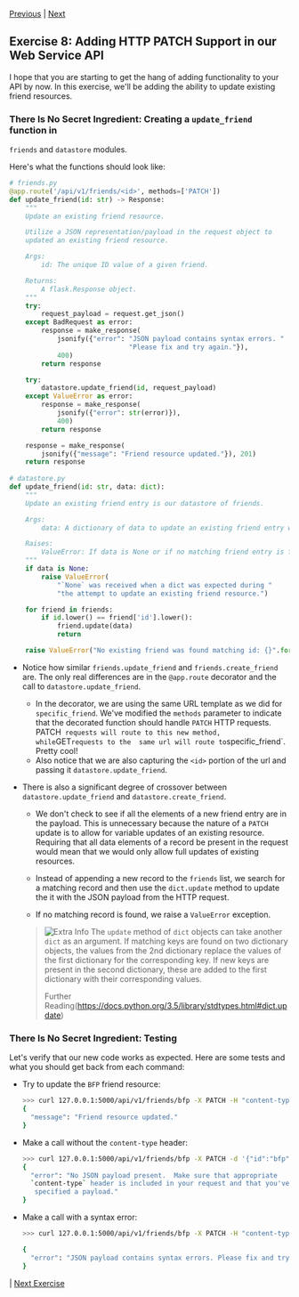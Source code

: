 [Previous](exercise-07.md) |  [Next](exercise-09.md)
## Exercise 8: Adding HTTP PATCH Support in our Web Service API
I hope that you are starting to get the hang of adding functionality to your
API by now.  In this exercise, we'll be adding the ability to update
existing friend resources.

### There Is No Secret Ingredient: Creating a `update_friend` function in 
`friends` and `datastore` modules.

Here's what the functions should look like:

```python
# friends.py
@app.route('/api/v1/friends/<id>', methods=['PATCH'])
def update_friend(id: str) -> Response:
    """
    Update an existing friend resource.

    Utilize a JSON representation/payload in the request object to
    updated an existing friend resource.

    Args:
        id: The unique ID value of a given friend.

    Returns:
        A flask.Response object.
    """
    try:
        request_payload = request.get_json()
    except BadRequest as error:
        response = make_response(
            jsonify({"error": "JSON payload contains syntax errors. "
                              "Please fix and try again."}),
            400)
        return response

    try:
        datastore.update_friend(id, request_payload)
    except ValueError as error:
        response = make_response(
            jsonify({"error": str(error)}),
            400)
        return response

    response = make_response(
        jsonify({"message": "Friend resource updated."}), 201)
    return response
    
# datastore.py
def update_friend(id: str, data: dict):
    """
    Update an existing friend entry is our datastore of friends.

    Args:
        data: A dictionary of data to update an existing friend entry with.

    Raises:
        ValueError: If data is None or if no matching friend entry is found.
    """
    if data is None:
        raise ValueError(
            "`None` was received when a dict was expected during "
            "the attempt to update an existing friend resource.")

    for friend in friends:
        if id.lower() == friend['id'].lower():
            friend.update(data)
            return

    raise ValueError("No existing friend was found matching id: {}".format(id))
```

- Notice how similar `friends.update_friend` and `friends.create_friend` are.
The only real differences are in the `@app.route` decorator and the call to
`datastore.update_friend`.
    - In the decorator, we are using the same URL template as we did for 
    `specific_friend`.  We've modified the `methods` parameter to indicate
    that the decorated function should handle `PATCH` HTTP requests. PATCH` 
    requests will route to this new method, while `GET` requests to the 
    same url will route to `specific_friend`.  Pretty cool!
    - Also notice that we are also capturing the `<id>` portion of the url and
    passing it `datastore.update_friend`.

- There is also a significant degree of crossover between 
`datastore.update_friend` and `datastore.create_friend`.
    - We don't check to see if all the elements of a new friend entry are in 
    the payload.  This is unnecessary because the nature of a `PATCH` update
    is to allow for variable updates of an existing resource.  Requiring that
    all data elements of a record be present in the request would mean that
    we would only allow full updates of existing resources.

    - Instead of appending a new record to the `friends` list, we search for
    a matching record and then use the `dict.update` method to update the
    it with the JSON payload from the HTTP request.
    
    - If no matching record is found, we raise a `ValueError` exception.
    
    > ![Extra Info](../images/information.png) The `update` method of `dict`
    > objects can take another `dict` as an argument.  If matching keys are
    > found on two dictionary objects, the values from the 2nd dictionary replace
    > the values of the first dictionary for the corresponding key.  If new
    > keys are present in the second dictionary, these are added to the first
    > dictionary with their corresponding values.
    >
    > Further Reading(https://docs.python.org/3.5/library/stdtypes.html#dict.update)

    
### There Is No Secret Ingredient: Testing
Let's verify that our new code works as expected.  Here are some tests and what
you should get back from each command:

* Try to update the `BFP` friend resource:
    
    ```bash
    >>> curl 127.0.0.1:5000/api/v1/friends/bfp -X PATCH -H "content-type:application/json" -d '{"id":"bfp", "firstName": "Really Really Fat", "lastName": "Panda", "telephone": "i-love-tacos", "email": "mike@eikonomega.com", "notes": "A Panda.  Getting fatter pound at a time."}'  
    {
      "message": "Friend resource updated."
    }
    ```

* Make a call without the `content-type` header:

    ```bash
    >>> curl 127.0.0.1:5000/api/v1/friends/bfp -X PATCH -d '{"id":"bfp", "firstName": "Really Really Fat", "lastName": "Panda", "telephone": "i-love-tacos", "email": "mike@eikonomega.com", "notes": "A Panda.  Getting fatter pound at a time."}'
    {
      "error": "No JSON payload present.  Make sure that appropriate 
      `content-type` header is included in your request and that you've 
       specified a payload."
    }
    ```
    
* Make a call with a syntax error: 
    ```bash
    >>> curl 127.0.0.1:5000/api/v1/friends/bfp -X PATCH -H "content-type:application/json" -d '{"id":"bfp", "firstName": "Really Really Fat" "lastName": "Panda", "telephone": "i-love-tacos", "email": "mike@eikonomega.com", "notes": "A Panda.  Getting fatter pound at a time."}'
    
    {
      "error": "JSON payload contains syntax errors. Please fix and try again."
    }
    ```
        
| [Next Exercise](exercise-09.md)


       
        
